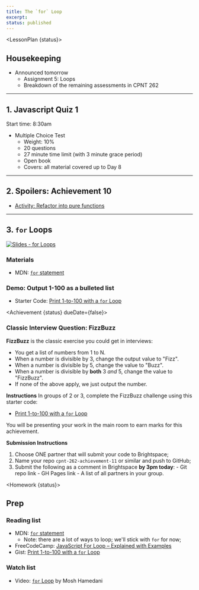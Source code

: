 ```yaml
---
title: The `for` Loop
excerpt: 
status: published
---
```

<script>
	import Homework from "$lib/components/Homework.svelte";
	import LessonPlan from "$lib/components/LessonPlan.svelte";
	import LabTime from "$lib/components/LabTime.svelte";
	import Achievement from "$lib/components/Achievement.svelte";
</script>

<LessonPlan {status}>

## Housekeeping
- Announced tomorrow
    - Assignment 5: Loops
    - Breakdown of the remaining assessments in CPNT 262

---

## 1. Javascript Quiz 1
Start time: 8:30am
- Multiple Choice Test
    - Weight: 10%
    - 20 questions
    - 27 minute time limit (with 3 minute grace period)
    - Open book
    - Covers: all material covered up to Day 8

---

## 2. Spoilers: Achievement 10
- [Activity: Refactor into pure functions](https://gist.github.com/acidtone/6b27ecd6f5cdb05e57f93a5f137dcb2f)

---

## 3. `for` Loops
[![Slides - for Loops](/images/slides/js-for-loops.png)](https://sait-wbdv.github.io/slides/f22/cpnt-262/js-for-loops.html)

### Materials
- MDN: [`for` statement](https://developer.mozilla.org/en-US/docs/Web/JavaScript/Guide/Loops_and_iteration#for_statement)


### Demo: Output 1-100 as a bulleted list
- Starter Code: [Print 1-to-100 with a `for` Loop](https://gist.github.com/acidtone/e87aa5564ae1b286beca66b07d52550f)


</LessonPlan>


<Achievement {status} dueDate={false}>

### Classic Interview Question: FizzBuzz
**FizzBuzz** is the classic exercise you could get in interviews:
- You get a list of numbers from 1 to N.
- When a number is divisible by 3, change the output value to "Fizz".
- When a number is divisible by 5, change the value to "Buzz".
- When a number  is divisible by **both** 3 _and_ 5, change the value to "FizzBuzz".
- If none of the above apply, we just output the number.

**Instructions**
In groups of 2 or 3, complete the FizzBuzz challenge using this starter code:
- [Print 1-to-100 with a `for` Loop](https://gist.github.com/acidtone/e87aa5564ae1b286beca66b07d52550f)

You will be presenting your work in the main room to earn marks for this achievement.

**Submission Instructions**
1. Choose ONE partner that will submit your code to Brightspace;
2. Name your repo `cpnt-262-achievement-11` or similar and push to GitHub;
3. Submit the following as a comment in Brightspace **by 3pm today**:
		- Git repo link
		- GH Pages link
		- A list of all partners in your group.

</Achievement>

<Homework {status}>

## Prep
### Reading list
- MDN: [`for` statement](https://developer.mozilla.org/en-US/docs/Web/JavaScript/Guide/Loops_and_iteration#for_statement)
    - Note: there are a lot of ways to loop; we'll stick with `for` for now;
- FreeCodeCamp: [JavaScript For Loop – Explained with Examples](https://www.freecodecamp.org/news/javascript-for-loops/)
- Gist: [Print 1-to-100 with a `for` Loop](https://gist.github.com/acidtone/e87aa5564ae1b286beca66b07d52550f)

### Watch list
- Video: [`for` Loop](https://www.youtube.com/watch?v=s9wW2PpJsmQ) by Mosh Hamedani

</Homework>